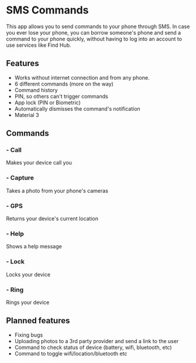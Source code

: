 # SMS Commands

This app allows you to send commands to your phone through SMS. In case you ever lose your phone,
you can borrow someone's phone and send a command to your phone quickly, without having to log into
an account to use services like Find Hub.

## Features

- Works without internet connection and from any phone.
- 6 different commands (more on the way)
- Command history
- PIN, so others can't trigger commands
- App lock (PIN or Biometric)
- Automatically dismisses the command's notification
- Material 3

## Commands

### - Call

Makes your device call you

### - Capture

Takes a photo from your phone's cameras

### - GPS

Returns your device's current location

### - Help

Shows a help message

### - Lock

Locks your device

### - Ring

Rings your device

## Planned features

- Fixing bugs
- Uploading photos to a 3rd party provider and send a link to the user
- Command to check status of device (battery, wifi, bluetooth, etc)
- Command to toggle wifi/location/bluetooth etc


